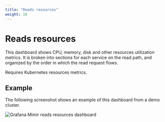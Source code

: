 ```yaml
---
title: "Reads resources"
weight: 10
---
```


# Reads resources

This dashboard shows CPU, memory, disk and other resources utilization metrics.
It is broken into sections for each service on the read path,
and organized by the order in which the read request flows.

Requires Kubernetes resources metrics.

## Example

The following screenshot shows an example of this dashboard from a demo cluster.

![Grafana Mimir reads resources dashboard](../../../../images/dashboards/mimir-reads-resources.png)
